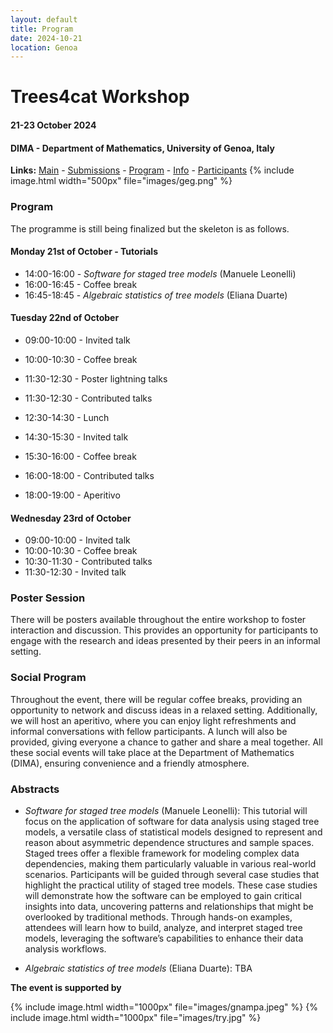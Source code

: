 ```yaml
---
layout: default
title: Program
date: 2024-10-21
location: Genoa
---
```


# Trees4cat Workshop

#### 21-23 October 2024
#### DIMA - Department of Mathematics, University of Genoa, Italy


**Links:** [Main](https://stagedtrees.github.io/events/trees4cat.html) - [Submissions](https://stagedtrees.github.io/events/w2.Submissions.html) - [Program](https://stagedtrees.github.io/events/w3.Program.html) - [Info](https://stagedtrees.github.io/events/w4.Info.html) - [Participants](https://stagedtrees.github.io/events/w5.Participants.html)
{% include image.html width="500px" file="images/geg.png" %}

### Program

The programme is still being finalized but the skeleton is as follows.

#### Monday 21st of October - Tutorials

 - 14:00-16:00 - *Software for staged tree models* (Manuele Leonelli)
 - 16:00-16:45 - Coffee break
 - 16:45-18:45 - *Algebraic statistics of tree models* (Eliana Duarte)

 
#### Tuesday 22nd of October 

 - 09:00-10:00 - Invited talk
 - 10:00-10:30 - Coffee break
 - 11:30-12:30 - Poster lightning talks
 - 11:30-12:30 - Contributed talks
 
 - 12:30-14:30 - Lunch 
 
 - 14:30-15:30 - Invited talk
 - 15:30-16:00 - Coffee break
 - 16:00-18:00 - Contributed talks
 - 18:00-19:00 - Aperitivo
 
#### Wednesday 23rd of October 

 - 09:00-10:00 - Invited talk
 - 10:00-10:30 - Coffee break
 - 10:30-11:30 - Contributed talks
 - 11:30-12:30 - Invited talk
 
### Poster Session

There will be posters available throughout the entire workshop to foster interaction and discussion. This provides an opportunity for participants to engage with the research and ideas presented by their peers in an informal setting.

### Social Program

Throughout the event, there will be regular coffee breaks, providing an opportunity to network and discuss ideas in a relaxed setting. Additionally, we will host an aperitivo, where you can enjoy light refreshments and informal conversations with fellow participants. A lunch will also be provided, giving everyone a chance to gather and share a meal together. All these social events will take place at the Department of Mathematics (DIMA), ensuring convenience and a friendly atmosphere. 

### Abstracts

 - *Software for staged tree models* (Manuele Leonelli): This tutorial will focus on the application of software for data analysis using staged tree models, a versatile class of statistical models designed to represent and reason about asymmetric dependence structures and sample spaces. Staged trees offer a flexible framework for modeling complex data dependencies, making them particularly valuable in various real-world scenarios. Participants will be guided through several case studies that highlight the practical utility of staged tree models. These case studies will demonstrate how the software can be employed to gain critical insights into data, uncovering patterns and relationships that might be overlooked by traditional methods. Through hands-on examples, attendees will learn how to build, analyze, and interpret staged tree models, leveraging the software’s capabilities to enhance their data analysis workflows.
 
 - *Algebraic statistics of tree models* (Eliana Duarte): TBA

**The event is supported by**

{% include image.html width="1000px" file="images/gnampa.jpeg" %}
{% include image.html width="1000px" file="images/try.jpg" %}
